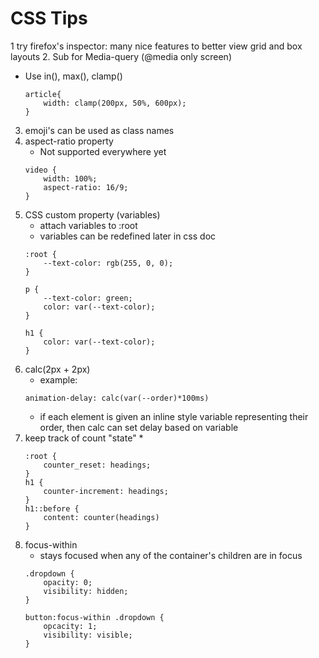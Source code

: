 # CSS Tips
1 try firefox's inspector: many nice features to better view grid and box layouts
2. Sub for Media-query (@media only screen)
* Use in(), max(), clamp()

    ```
    article{
        width: clamp(200px, 50%, 600px);
    }
    ```
3. emoji's can be used as class names
4. aspect-ratio property
    * Not supported everywhere yet
    ```
    video {
        width: 100%;
        aspect-ratio: 16/9;
    }
    ```
5. CSS custom property (variables)
    * attach variables to :root
    * variables can be redefined later in css doc
    ```
    :root {
        --text-color: rgb(255, 0, 0);
    }

    p {
        --text-color: green;
        color: var(--text-color);
    }

    h1 {
        color: var(--text-color);
    }
    ```
6. calc(2px + 2px)
    * example:
    ```
    animation-delay: calc(var(--order)*100ms)
    ```
    * if each element is given an inline style variable representing their order, then calc can set delay based on variable
7. keep track of count "state"
    *
    ```
    :root {
        counter_reset: headings;
    }
    h1 {
        counter-increment: headings;
    }
    h1::before {
        content: counter(headings)
    }
    ```
8. focus-within
    * stays focused when any of the container's children are in focus
    ```
    .dropdown {
        opacity: 0;
        visibility: hidden;
    }

    button:focus-within .dropdown {
        opcacity: 1;
        visibility: visible;
    }
    ```
